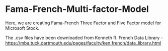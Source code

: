# Fama-French-Multi-factor-Model

Here, we are creating Fama-French Three Factor and Five Factor model for Microsoft Stock.

The .csv files have been downloaded from Kenneth R. French Data Library - https://mba.tuck.dartmouth.edu/pages/faculty/ken.french/data_library.html
